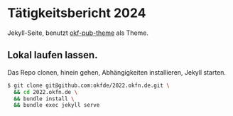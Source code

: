 # Tätigkeitsbericht 2024

Jekyll-Seite, benutzt [okf-pub-theme](https://github.com/okfde/okf-pub) als Theme.

## Lokal laufen lassen.

Das Repo clonen, hinein gehen, Abhängigkeiten installieren, Jekyll starten.

``` bash
$ git clone git@github.com:okfde/2022.okfn.de.git \
  && cd 2022.okfn.de \
  && bundle install \
  && bundle exec jekyll serve
```
